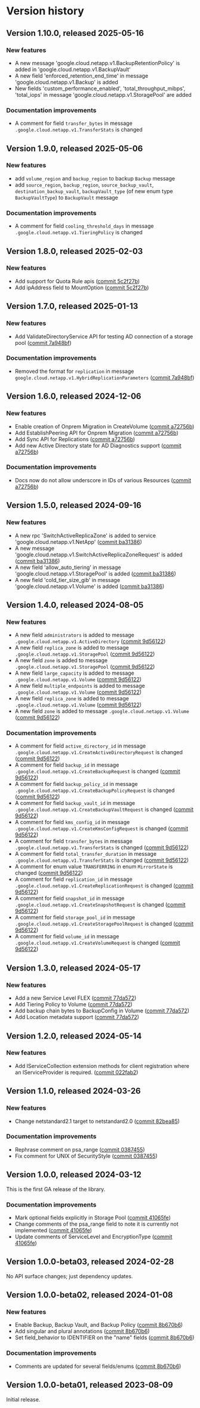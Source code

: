 # Version history

## Version 1.10.0, released 2025-05-16

### New features

- A new message 'google.cloud.netapp.v1.BackupRetentionPolicy' is added in 'google.cloud.netapp.v1.BackupVault'
- A new field 'enforced_retention_end_time' in message 'google.cloud.netapp.v1.Backup' is added
- New fields 'custom_performance_enabled', 'total_throughput_mibps', 'total_iops' in message 'google.cloud.netapp.v1.StoragePool' are added

### Documentation improvements

- A comment for field `transfer_bytes` in message `.google.cloud.netapp.v1.TransferStats` is changed

## Version 1.9.0, released 2025-05-06

### New features

- add `volume_region` and `backup_region` to backup `Backup` message
- add `source_region`, `backup_region`, `source_backup_vault`, `destination_backup_vault`, `backupVault_type` (of new enum type `BackupVaultType`) to `BackupVault` message

### Documentation improvements

- A comment for field `cooling_threshold_days` in message `.google.cloud.netapp.v1.TieringPolicy` is changed

## Version 1.8.0, released 2025-02-03

### New features

- Add support for Quota Rule apis ([commit 5c2f27b](https://github.com/googleapis/google-cloud-dotnet/commit/5c2f27b53160e0a373d11fc463f1537339f93e30))
- Add ipAddress field to MountOption ([commit 5c2f27b](https://github.com/googleapis/google-cloud-dotnet/commit/5c2f27b53160e0a373d11fc463f1537339f93e30))

## Version 1.7.0, released 2025-01-13

### New features

- Add ValidateDirectoryService API for testing AD connection of a storage pool ([commit 7a948bf](https://github.com/googleapis/google-cloud-dotnet/commit/7a948bf016724e3e8a1cf5a689130991e61cb0a0))

### Documentation improvements

- Removed the format for `replication` in message `google.cloud.netapp.v1.HybridReplicationParameters` ([commit 7a948bf](https://github.com/googleapis/google-cloud-dotnet/commit/7a948bf016724e3e8a1cf5a689130991e61cb0a0))

## Version 1.6.0, released 2024-12-06

### New features

- Enable creation of Onprem Migration in CreateVolume ([commit a72756b](https://github.com/googleapis/google-cloud-dotnet/commit/a72756bdd8ad47c4cf1533e0a70869d42c59f211))
- Add EstablishPeering API for Onprem Migration ([commit a72756b](https://github.com/googleapis/google-cloud-dotnet/commit/a72756bdd8ad47c4cf1533e0a70869d42c59f211))
- Add Sync API for Replications ([commit a72756b](https://github.com/googleapis/google-cloud-dotnet/commit/a72756bdd8ad47c4cf1533e0a70869d42c59f211))
- Add new Active Directory state for AD Diagnostics support ([commit a72756b](https://github.com/googleapis/google-cloud-dotnet/commit/a72756bdd8ad47c4cf1533e0a70869d42c59f211))

### Documentation improvements

- Docs now do not allow underscore in IDs of various Resources ([commit a72756b](https://github.com/googleapis/google-cloud-dotnet/commit/a72756bdd8ad47c4cf1533e0a70869d42c59f211))

## Version 1.5.0, released 2024-09-16

### New features

- A new rpc 'SwitchActiveReplicaZone' is added to service 'google.cloud.netapp.v1.NetApp' ([commit ba31386](https://github.com/googleapis/google-cloud-dotnet/commit/ba313865bce91eaafad141e100b10afb67d683cf))
- A new message 'google.cloud.netapp.v1.SwitchActiveReplicaZoneRequest' is added ([commit ba31386](https://github.com/googleapis/google-cloud-dotnet/commit/ba313865bce91eaafad141e100b10afb67d683cf))
- A new field 'allow_auto_tiering' in message 'google.cloud.netapp.v1.StoragePool' is added ([commit ba31386](https://github.com/googleapis/google-cloud-dotnet/commit/ba313865bce91eaafad141e100b10afb67d683cf))
- A new field 'cold_tier_size_gib' in message 'google.cloud.netapp.v1.Volume' is added ([commit ba31386](https://github.com/googleapis/google-cloud-dotnet/commit/ba313865bce91eaafad141e100b10afb67d683cf))

## Version 1.4.0, released 2024-08-05

### New features

- A new field `administrators` is added to message `.google.cloud.netapp.v1.ActiveDirectory` ([commit 9d56122](https://github.com/googleapis/google-cloud-dotnet/commit/9d561227111b97734496715af709b36ffd9be526))
- A new field `replica_zone` is added to message `.google.cloud.netapp.v1.StoragePool` ([commit 9d56122](https://github.com/googleapis/google-cloud-dotnet/commit/9d561227111b97734496715af709b36ffd9be526))
- A new field `zone` is added to message `.google.cloud.netapp.v1.StoragePool` ([commit 9d56122](https://github.com/googleapis/google-cloud-dotnet/commit/9d561227111b97734496715af709b36ffd9be526))
- A new field `large_capacity` is added to message `.google.cloud.netapp.v1.Volume` ([commit 9d56122](https://github.com/googleapis/google-cloud-dotnet/commit/9d561227111b97734496715af709b36ffd9be526))
- A new field `multiple_endpoints` is added to message `.google.cloud.netapp.v1.Volume` ([commit 9d56122](https://github.com/googleapis/google-cloud-dotnet/commit/9d561227111b97734496715af709b36ffd9be526))
- A new field `replica_zone` is added to message `.google.cloud.netapp.v1.Volume` ([commit 9d56122](https://github.com/googleapis/google-cloud-dotnet/commit/9d561227111b97734496715af709b36ffd9be526))
- A new field `zone` is added to message `.google.cloud.netapp.v1.Volume` ([commit 9d56122](https://github.com/googleapis/google-cloud-dotnet/commit/9d561227111b97734496715af709b36ffd9be526))

### Documentation improvements

- A comment for field `active_directory_id` in message `.google.cloud.netapp.v1.CreateActiveDirectoryRequest` is changed ([commit 9d56122](https://github.com/googleapis/google-cloud-dotnet/commit/9d561227111b97734496715af709b36ffd9be526))
- A comment for field `backup_id` in message `.google.cloud.netapp.v1.CreateBackupRequest` is changed ([commit 9d56122](https://github.com/googleapis/google-cloud-dotnet/commit/9d561227111b97734496715af709b36ffd9be526))
- A comment for field `backup_policy_id` in message `.google.cloud.netapp.v1.CreateBackupPolicyRequest` is changed ([commit 9d56122](https://github.com/googleapis/google-cloud-dotnet/commit/9d561227111b97734496715af709b36ffd9be526))
- A comment for field `backup_vault_id` in message `.google.cloud.netapp.v1.CreateBackupVaultRequest` is changed ([commit 9d56122](https://github.com/googleapis/google-cloud-dotnet/commit/9d561227111b97734496715af709b36ffd9be526))
- A comment for field `kms_config_id` in message `.google.cloud.netapp.v1.CreateKmsConfigRequest` is changed ([commit 9d56122](https://github.com/googleapis/google-cloud-dotnet/commit/9d561227111b97734496715af709b36ffd9be526))
- A comment for field `transfer_bytes` in message `.google.cloud.netapp.v1.TransferStats` is changed ([commit 9d56122](https://github.com/googleapis/google-cloud-dotnet/commit/9d561227111b97734496715af709b36ffd9be526))
- A comment for field `total_transfer_duration` in message `.google.cloud.netapp.v1.TransferStats` is changed ([commit 9d56122](https://github.com/googleapis/google-cloud-dotnet/commit/9d561227111b97734496715af709b36ffd9be526))
- A comment for enum value `TRANSFERRING` in enum `MirrorState` is changed ([commit 9d56122](https://github.com/googleapis/google-cloud-dotnet/commit/9d561227111b97734496715af709b36ffd9be526))
- A comment for field `replication_id` in message `.google.cloud.netapp.v1.CreateReplicationRequest` is changed ([commit 9d56122](https://github.com/googleapis/google-cloud-dotnet/commit/9d561227111b97734496715af709b36ffd9be526))
- A comment for field `snapshot_id` in message `.google.cloud.netapp.v1.CreateSnapshotRequest` is changed ([commit 9d56122](https://github.com/googleapis/google-cloud-dotnet/commit/9d561227111b97734496715af709b36ffd9be526))
- A comment for field `storage_pool_id` in message `.google.cloud.netapp.v1.CreateStoragePoolRequest` is changed ([commit 9d56122](https://github.com/googleapis/google-cloud-dotnet/commit/9d561227111b97734496715af709b36ffd9be526))
- A comment for field `volume_id` in message `.google.cloud.netapp.v1.CreateVolumeRequest` is changed ([commit 9d56122](https://github.com/googleapis/google-cloud-dotnet/commit/9d561227111b97734496715af709b36ffd9be526))

## Version 1.3.0, released 2024-05-17

### New features

- Add a new Service Level FLEX ([commit 77da572](https://github.com/googleapis/google-cloud-dotnet/commit/77da5720c8820c47d6738502351ecc4edd76eb73))
- Add Tiering Policy to Volume ([commit 77da572](https://github.com/googleapis/google-cloud-dotnet/commit/77da5720c8820c47d6738502351ecc4edd76eb73))
- Add backup chain bytes to BackupConfig in Volume ([commit 77da572](https://github.com/googleapis/google-cloud-dotnet/commit/77da5720c8820c47d6738502351ecc4edd76eb73))
- Add Location metadata support ([commit 77da572](https://github.com/googleapis/google-cloud-dotnet/commit/77da5720c8820c47d6738502351ecc4edd76eb73))

## Version 1.2.0, released 2024-05-14

### New features

- Add IServiceCollection extension methods for client registration where an IServiceProvider is required. ([commit 022fab2](https://github.com/googleapis/google-cloud-dotnet/commit/022fab203f28fb9c608972af7f8b83f571ae5694))

## Version 1.1.0, released 2024-03-26

### New features

- Change netstandard2.1 target to netstandard2.0 ([commit 82bea85](https://github.com/googleapis/google-cloud-dotnet/commit/82bea850661975b9750ac30753528cc9d2e05240))

### Documentation improvements

- Rephrase comment on psa_range ([commit 0387455](https://github.com/googleapis/google-cloud-dotnet/commit/038745567fb5baf838ac550c5733a08113a602df))
- Fix comment for UNIX of SecurityStyle ([commit 0387455](https://github.com/googleapis/google-cloud-dotnet/commit/038745567fb5baf838ac550c5733a08113a602df))

## Version 1.0.0, released 2024-03-12

This is the first GA release of the library.

### Documentation improvements

- Mark optional fields explicitly in Storage Pool ([commit 41065fe](https://github.com/googleapis/google-cloud-dotnet/commit/41065fe41d33abf18e9055cb6c079f80eaec571f))
- Change comments of the psa_range field to note it is currently not implemented ([commit 41065fe](https://github.com/googleapis/google-cloud-dotnet/commit/41065fe41d33abf18e9055cb6c079f80eaec571f))
- Update comments of ServiceLevel and EncryptionType ([commit 41065fe](https://github.com/googleapis/google-cloud-dotnet/commit/41065fe41d33abf18e9055cb6c079f80eaec571f))

## Version 1.0.0-beta03, released 2024-02-28

No API surface changes; just dependency updates.

## Version 1.0.0-beta02, released 2024-01-08

### New features

- Enable Backup, Backup Vault, and Backup Policy ([commit 8b670b6](https://github.com/googleapis/google-cloud-dotnet/commit/8b670b64bb211aaa66f436028024abe21d7f60dd))
- Add singular and plural annotations ([commit 8b670b6](https://github.com/googleapis/google-cloud-dotnet/commit/8b670b64bb211aaa66f436028024abe21d7f60dd))
- Set field_behavior to IDENTIFIER on the "name" fields ([commit 8b670b6](https://github.com/googleapis/google-cloud-dotnet/commit/8b670b64bb211aaa66f436028024abe21d7f60dd))

### Documentation improvements

- Comments are updated for several fields/enums ([commit 8b670b6](https://github.com/googleapis/google-cloud-dotnet/commit/8b670b64bb211aaa66f436028024abe21d7f60dd))

## Version 1.0.0-beta01, released 2023-08-09

Initial release.

